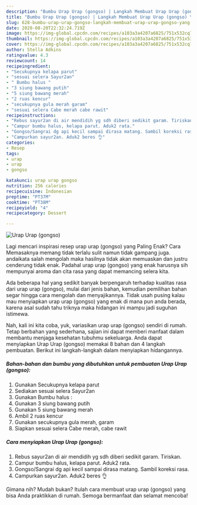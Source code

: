 ```yaml
---
description: "Bumbu Urap Urap (gongso) | Langkah Membuat Urap Urap (gongso) Yang Sempurna"
title: "Bumbu Urap Urap (gongso) | Langkah Membuat Urap Urap (gongso) Yang Sempurna"
slug: 628-bumbu-urap-urap-gongso-langkah-membuat-urap-urap-gongso-yang-sempurna
date: 2020-08-20T22:32:24.719Z
image: https://img-global.cpcdn.com/recipes/a103a3a4207a6825/751x532cq70/urap-urap-gongso-foto-resep-utama.jpg
thumbnail: https://img-global.cpcdn.com/recipes/a103a3a4207a6825/751x532cq70/urap-urap-gongso-foto-resep-utama.jpg
cover: https://img-global.cpcdn.com/recipes/a103a3a4207a6825/751x532cq70/urap-urap-gongso-foto-resep-utama.jpg
author: Stella Adkins
ratingvalue: 4.3
reviewcount: 14
recipeingredient:
- "Secukupnya kelapa parut"
- "sesuai selera Sayur2an"
- " Bumbu halus "
- "3 siung bawang putih"
- "5 siung bawang merah"
- "2 ruas kencur"
- "secukupnya gula merah garam"
- "sesuai selera Cabe merah cabe rawit"
recipeinstructions:
- "Rebus sayur2an di air mendidih yg sdh diberi sedikit garam. Tiriskan."
- "Campur bumbu halus, kelapa parut. Aduk2 rata."
- "Gongso/Sangrai dg api kecil sampai dirasa matang. Sambil koreksi rasa."
- "Campurkan sayur2an. Aduk2 beres 👌"
categories:
- Resep
tags:
- urap
- urap
- gongso

katakunci: urap urap gongso 
nutrition: 256 calories
recipecuisine: Indonesian
preptime: "PT37M"
cooktime: "PT38M"
recipeyield: "4"
recipecategory: Dessert

---
```



![Urap Urap (gongso)](https://img-global.cpcdn.com/recipes/a103a3a4207a6825/751x532cq70/urap-urap-gongso-foto-resep-utama.jpg)

Lagi mencari inspirasi resep urap urap (gongso) yang Paling Enak? Cara Memasaknya memang tidak terlalu sulit namun tidak gampang juga. andaikata salah mengolah maka hasilnya tidak akan memuaskan dan justru cenderung tidak enak. Padahal urap urap (gongso) yang enak harusnya sih mempunyai aroma dan cita rasa yang dapat memancing selera kita.



Ada beberapa hal yang sedikit banyak berpengaruh terhadap kualitas rasa dari urap urap (gongso), mulai dari jenis bahan, kemudian pemilihan bahan segar hingga cara mengolah dan menyajikannya. Tidak usah pusing kalau mau menyiapkan urap urap (gongso) yang enak di mana pun anda berada, karena asal sudah tahu triknya maka hidangan ini mampu jadi suguhan istimewa.


Nah, kali ini kita coba, yuk, variasikan urap urap (gongso) sendiri di rumah. Tetap berbahan yang sederhana, sajian ini dapat memberi manfaat dalam membantu menjaga kesehatan tubuhmu sekeluarga. Anda dapat menyiapkan Urap Urap (gongso) memakai 8 bahan dan 4 langkah pembuatan. Berikut ini langkah-langkah dalam menyiapkan hidangannya.

<!--inarticleads1-->

##### Bahan-bahan dan bumbu yang dibutuhkan untuk pembuatan Urap Urap (gongso):

1. Gunakan Secukupnya kelapa parut
1. Sediakan sesuai selera Sayur2an
1. Gunakan  Bumbu halus :
1. Gunakan 3 siung bawang putih
1. Gunakan 5 siung bawang merah
1. Ambil 2 ruas kencur
1. Gunakan secukupnya gula merah, garam
1. Siapkan sesuai selera Cabe merah, cabe rawit




<!--inarticleads2-->

##### Cara menyiapkan Urap Urap (gongso):

1. Rebus sayur2an di air mendidih yg sdh diberi sedikit garam. Tiriskan.
1. Campur bumbu halus, kelapa parut. Aduk2 rata.
1. Gongso/Sangrai dg api kecil sampai dirasa matang. Sambil koreksi rasa.
1. Campurkan sayur2an. Aduk2 beres 👌




Gimana nih? Mudah bukan? Itulah cara membuat urap urap (gongso) yang bisa Anda praktikkan di rumah. Semoga bermanfaat dan selamat mencoba!
